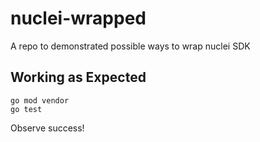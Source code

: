 # nuclei-wrapped
A repo to demonstrated possible ways to wrap nuclei SDK

## Working as Expected

```
go mod vendor
go test
```

Observe success!